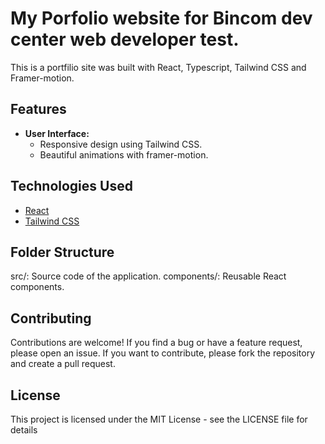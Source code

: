 # My Porfolio website for Bincom dev center web developer test.

This is a portfilio site was built with React, Typescript, Tailwind CSS and Framer-motion. 

## Features

- **User Interface:**
  - Responsive design using Tailwind CSS.
  - Beautiful animations with framer-motion.

## Technologies Used

- [React](https://reactjs.org/)
- [Tailwind CSS](https://tailwindcss.com/)



## Folder Structure
src/: Source code of the application.
components/: Reusable React components.

 


## Contributing
Contributions are welcome! If you find a bug or have a feature request, please open an issue. If you want to contribute, please fork the repository and create a pull request.

## License
This project is licensed under the MIT License - see the LICENSE file for details
